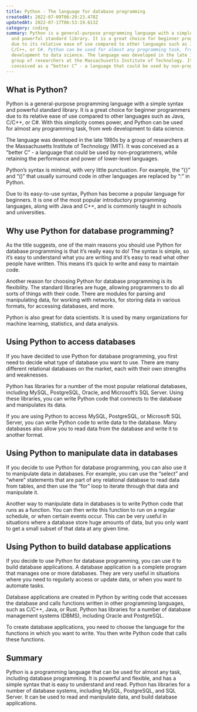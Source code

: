 ```yaml
---
title: Python - The language for database programming
createdAt: 2022-07-09T06:20:23.478Z
updatedAt: 2022-07-17T06:53:19.613Z
category: coding
summary: Python is a general-purpose programming language with a simple syntax
  and powerful standard library. It is a great choice for beginner programmers
  due to its relative ease of use compared to other languages such as Java,
  C/C++, or C#. Python can be used for almost any programming task, from web
  development to data science. The language was developed in the late 1980s by a
  group of researchers at the Massachusetts Institute of Technology. It was
  conceived as a “better C” - a language that could be used by non-programmers.
---
```


## What is Python?

Python is a general-purpose programming language with a simple syntax and powerful standard library. It is a great choice for beginner programmers due to its relative ease of use compared to other languages such as Java, C/C++, or C#. With this simplicity comes power, and Python can be used for almost any programming task, from web development to data science.

The language was developed in the late 1980s by a group of researchers at the Massachusetts Institute of Technology (MIT). It was conceived as a “better C” - a language that could be used by non-programmers, while retaining the performance and power of lower-level languages.

Python’s syntax is minimal, with very little punctuation. For example, the “{}” and “()” that usually surround code in other languages are replaced by “:” in Python.

Due to its easy-to-use syntax, Python has become a popular language for beginners. It is one of the most popular introductory programming languages, along with Java and C++, and is commonly taught in schools and universities.

## Why use Python for database programming?

As the title suggests, one of the main reasons you should use Python for database programming is that it’s really easy to do! The syntax is simple, so it’s easy to understand what you are writing and it’s easy to read what other people have written. This means it’s quick to write and easy to maintain code. 

Another reason for choosing Python for database programming is its flexibility. The standard libraries are huge, allowing programmers to do all sorts of things with their code. There are modules for parsing and manipulating data, for working with networks, for storing data in various formats, for accessing databases, and more.

Python is also great for data scientists. It is used by many organizations for machine learning, statistics, and data analysis.

## Using Python to access databases

If you have decided to use Python for database programming, you first need to decide what type of database you want to use. There are many different relational databases on the market, each with their own strengths and weaknesses.

Python has libraries for a number of the most popular relational databases, including MySQL, PostgreSQL, Oracle, and Microsoft’s SQL Server. Using these libraries, you can write Python code that connects to the database and manipulates its data. 

If you are using Python to access MySQL, PostgreSQL, or Microsoft SQL Server, you can write Python code to write data to the database. Many databases also allow you to read data from the database and write it to another format.

## Using Python to manipulate data in databases

If you decide to use Python for database programming, you can also use it to manipulate data in databases. For example, you can use the “select” and “where” statements that are part of any relational database to read data from tables, and then use the “for” loop to iterate through that data and manipulate it. 

Another way to manipulate data in databases is to write Python code that runs as a function. You can then write this function to run on a regular schedule, or when certain events occur. This can be very useful in situations where a database store huge amounts of data, but you only want to get a small subset of that data at any given time.

## Using Python to build database applications

If you decide to use Python for database programming, you can use it to build database applications. A database application is a complete program that manages one or more databases. They are very useful in situations where you need to regularly access or update data, or when you want to automate tasks.

Database applications are created in Python by writing code that accesses the database and calls functions written in other programming languages, such as C/C++, Java, or Rust. Python has libraries for a number of database management systems (DBMS), including Oracle and PostgreSQL.

To create database applications, you need to choose the language for the functions in which you want to write. You then write Python code that calls these functions.

## Summary

Python is a programming language that can be used for almost any task, including database programming. It is powerful and flexible, and has a simple syntax that is easy to understand and read. Python has libraries for a number of database systems, including MySQL, PostgreSQL, and SQL Server. It can be used to read and manipulate data, and build database applications.
